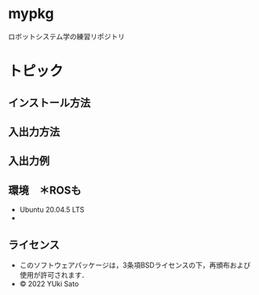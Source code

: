 # mypkg
ロボットシステム学の練習リポジトリ

# トピック

## インストール方法

## 入出力方法

## 入出力例

## 環境　＊ROSも
 * Ubuntu 20.04.5 LTS
 * 

## ライセンス
 * このソフトウェアパッケージは，3条項BSDライセンスの下，再頒布および使用が許可されます．
 * © 2022 YUki Sato
